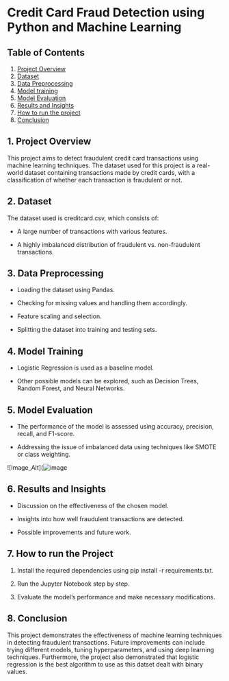 # Credit Card Fraud Detection using Python and Machine Learning

## Table of Contents
1. [Project Overview](#project-overview)
2. [Dataset](#dataset)
3. [Data Preprocessing](#data-]re]rocessing)
4. [Model training](#model-training)
5. [Model Evaluation](#model-evaluation)
6. [Results and Insights](#results-and-insights)
7. [How to run the project](#how-to-run-the-project)
8. [Conclusion](#conclusion)

## 1. Project Overview

This project aims to detect fraudulent credit card transactions using machine learning techniques.
The dataset used for this project is a real-world dataset containing transactions made by credit cards, with a classification of whether each transaction is fraudulent or not.

## 2. Dataset 

The dataset used is creditcard.csv, which consists of:

- A large number of transactions with various features.

- A highly imbalanced distribution of fraudulent vs. non-fraudulent transactions.

## 3. Data Preprocessing

- Loading the dataset using Pandas.

- Checking for missing values and handling them accordingly.

- Feature scaling and selection.

- Splitting the dataset into training and testing sets.

## 4. Model Training

- Logistic Regression is used as a baseline model.

- Other possible models can be explored, such as Decision Trees, Random Forest, and Neural Networks.

## 5. Model Evaluation

- The performance of the model is assessed using accuracy, precision, recall, and F1-score.

- Addressing the issue of imbalanced data using techniques like SMOTE or class weighting.


![Image_Alt](![image]()




## 6. Results and Insights

- Discussion on the effectiveness of the chosen model.

- Insights into how well fraudulent transactions are detected.

- Possible improvements and future work.

## 7. How to run the Project

1. Install the required dependencies using pip install -r requirements.txt.

2. Run the Jupyter Notebook step by step.

3. Evaluate the model’s performance and make necessary modifications.

## 8. Conclusion

This project demonstrates the effectiveness of machine learning techniques in detecting fraudulent transactions.
Future improvements can include trying different models, tuning hyperparameters, and using deep learning techniques.
Furthermore, the project also demonstrated that logistic regression is the best algorithm to use as this datset dealt with binary values.
